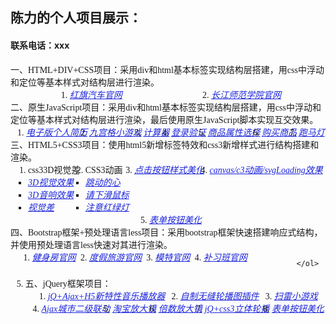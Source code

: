 <h2>陈力的个人项目展示：</h2>
    <h4>联系电话：xxx</h4>
    <ul style="list-style: none;margin: 0;padding: 0;font-family: '微软雅黑';">
     <li ">一、HTML+DIV+CSS项目：采用div和html基本标签实现结构层搭建，用css中浮动和定位等基本样式对结构层进行渲染。
            <ol style="display: flex;flex-wrap: wrap;justify-content: space-around;">
                <li><a  target="-blank" style="color: rgba(25, 34, 218, 0.993); 
                    font-style: italic; " href="./原生js+html+css/红旗汽车官网/hongqi.html">红旗汽车官网</a></li>
                <li><a target="-blank" style="color: rgba(25, 34, 218, 0.993); 
                    font-style: italic; " href ="./原生js+html+css/长江师范学院官网/1.html">长江师范学院官网</a></li>
            </ol>
        </li>

<li>
            二、原生JavaScript项目：采用div和html基本标签实现结构层搭建，用css中浮动和定位等基本样式对结构层进行渲染，最后使用原生JavaScript脚本实现互交效果。
            <ol style="display: flex;flex-wrap: wrap;justify-content: space-around;">
                <li><a target="-blank" style="color: rgba(25, 34, 218, 0.993); 
                    font-style: italic; " href ="./原生js+html+css/电子个人简历/gerenjianli.html">电子版个人简历</a></li>
                <li><a target="-blank" style="color: rgba(25, 34, 218, 0.993); 
                    font-style: italic; " href ="./原生js+html+css/九宫格小游戏/九宫格小游戏.html">九宫格小游戏</a></li>
                <li><a target="-blank" style="color: rgba(25, 34, 218, 0.993); 
                    font-style: italic; " href ="./原生js+html+css/简易计算器/计算器.html">计算器</a></li>
                
<li><a target="-blank" style="color: rgba(25, 34, 218, 0.993); 
                    font-style: italic; " href ="./原生js+html+css/登录验证/表单验证.html">登录验证</a></li>
  <li><a target="-blank" style="color: rgba(25, 34, 218, 0.993); 
                    font-style: italic; " href ="./原生js+html+css/商品属性选择/商品属性选择.html">商品属性选择</a></li>
   <li><a  target="-blank" style="color: rgba(25, 34, 218, 0.993); 
                    font-style: italic; " href ="./原生js+html+css/购买商品/仿购买.html">购买商品</a></li>
   <li><a  target="-blank" style="color: rgba(25, 34, 218, 0.993); 
                    font-style: italic; " href ="./原生js+html+css/跑马灯/paomadeng.html">跑马灯</a></li>
            </ol>
</li>

<li>
            三、HTML5+CSS3项目：使用html5新增标签特效和css3新增样式进行结构搭建和渲染。
            <ol style="display: flex;flex-wrap: wrap;justify-content: space-around;">
                <li> css33D视觉差
                    <ul style="list-style: square; margin: 0;padding: 0;">
                        <li><a target="-blank" style="color: rgba(25, 34, 218, 0.993); 
                    font-style: italic; " " href="./html5+css3/css33D转换/3d视觉效果/完成立体盒子项目.html">3D视觉效果</a></li>
                        <li><a  target="-blank" style="color: rgba(25, 34, 218, 0.993); 
                    font-style: italic; " href ="./html5+css3/css33D转换/仿3d音响/仿3D音响.html">3D音响效果</a></li>
                        <li><a target="-blank" style="color: rgba(25, 34, 218, 0.993); 
                    font-style: italic; " " href="./html5+css3/css33D转换/视觉差.html">视觉差</a></li>
                    </ul>
                </li>
                <li>CSS3动画
                    <ul style="list-style: square; margin: 0;padding: 0;">
                        <li> <a  target="-blank" style="color: rgba(25, 34, 218, 0.993); 
                    font-style: italic; " href ="./html5+css3/css3关键帧动画/css3爱心跳动.html">跳动的心</a> </li>
                        <li> <a target="-blank" style="color: rgba(25, 34, 218, 0.993); 
                    font-style: italic; " " href="./html5+css3/css3关键帧动画/css3下滑鼠标.html">请下滑鼠标</a> </li>
                        <li> <a  target="-blank" style="color: rgba(25, 34, 218, 0.993); 
                    font-style: italic; " href ="./html5+css3/css3关键帧动画/css3动画红路灯.html">注意红绿灯</a> </li>
                    </ul>
                </li>
                
 <li> <a target="-blank" style="color: rgba(25, 34, 218, 0.993); 
                    font-style: italic; " " href="./html5+css3/按钮美化效果/幽灵按钮.html">点击按钮样式美化</a> </li>
 <li>
                    <a  target="-blank" style="color: rgba(25, 34, 218, 0.993); 
                    font-style: italic; " href ="./html5+css3/Loding效果/loading.html">canvas/c3动画/svgLoading效果</a>
</li>
 <li>
                    <a  target="-blank" style="color: rgba(25, 34, 218, 0.993); 
                    font-style: italic; " href ="./html5+css3/css3表单按钮美化.html">表单按钮美化</a>
                </li>
            </ol>
            
</li>

 <li>
            四、Bootstrap框架+预处理语言less项目：采用bootstrap框架快速搭建响应式结构，并使用预处理语言less快速对其进行渲染。
            <ol style="display: flex;flex-wrap: wrap;justify-content: space-around;">
                <li><a  target="-blank" style="color: rgba(25, 34, 218, 0.993); 
                    font-style: italic; " href ="Bootstrap/健身房官网/index.html">健身房官网</a></li>
                <li><a  target="-blank" style="color: rgba(25, 34, 218, 0.993); 
                    font-style: italic; " href ="Bootstrap/度假旅游官网/btspuse.html">度假旅游官网</a></li>
                <li><a  target="-blank" style="color: rgba(25, 34, 218, 0.993); 
                    font-style: italic; " href ="Bootstrap/模特官网/btspuse.html">模特官网</a></li>
                <li><a  target="-blank" style="color: rgba(25, 34, 218, 0.993); 
                    font-style: italic; " href ="Bootstrap/补习班官网/index.html">补习班官网</a></li>

            </ol>
</li>

<li>    五、jQuery框架项目：
            <ol style="display: flex;flex-wrap: wrap;justify-content: space-around;">
<li><a  target="-blank" style="color: rgba(25, 34, 218, 0.993); 
                    font-style: italic; " href ="./jQuery/音乐播放器/音乐播放器.html">jQ+Ajax+H5新特性音乐播放器</a></li>
<li><a  target="-blank" style="color: rgba(25, 34, 218, 0.993); 
                    font-style: italic; " href ="./jQuery/简易无缝轮播复用/点击无缝轮播图.html">自制无缝轮播图插件</a></li>
<li><a  target="-blank" style="color: rgba(25, 34, 218, 0.993); 
                    font-style: italic; " href ="./jQuery/扫雷小游戏/扫雷游戏.html">扫雷小游戏</a></li>
<li><a  target="-blank" style="color: rgba(25, 34, 218, 0.993); 
                    font-style: italic; " href ="./jQuery/Ajax城市二级联动/城市二级联动.html">Ajax城市二级联动</a></li>
<li><a  target="-blank" style="color: rgba(25, 34, 218, 0.993); 
                    font-style: italic; " href ="./jQuery/淘宝放大镜/商品放大镜.html">淘宝放大镜</a></li>
 <li><a  target="-blank" style="color: rgba(25, 34, 218, 0.993); 
                    font-style: italic; " href ="./jQuery/倍数放大镜/jq倍数放大镜.html">倍数放大镜</a></li>
 <li><a  target="-blank" style="color: rgba(25, 34, 218, 0.993); 
                    font-style: italic; " href ="./jQuery/jQuery+css33D轮播图/jq立体轮播图.html">jQ+css3立体轮播</a></li>
 <li><a  target="-blank" style="color: rgba(25, 34, 218, 0.993); 
                    font-style: italic; " href ="./jQuery/表单按钮美化/jq表单按钮美化.html">表单按钮美化</a></li>

</ol>


</li>

</ul>